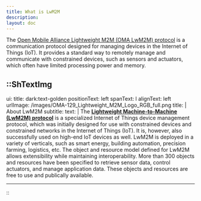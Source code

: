 ```yaml
---
title: What is LwM2M
description:
layout: doc
---
```





The [Open Mobile Alliance Lightweight M2M (OMA LwM2M) protocol](/lwm2m/applications-use-cases#lwm2m-messaging-procol) is a communication protocol designed for managing devices in the Internet of Things (IoT). It provides a standard way to remotely manage and communicate with constrained devices, such as sensors and actuators, which often have limited processing power and memory.

::ShTextImg
---
ui:
  title: dark:text-golden
positionText: left
spanText: l
alignText: left
urlImage: /images/OMA-129_Lightweight_M2M_Logo_RGB_full.png
title: |
  About LwM2M
subtitle: 
text: |
  The [**Lightweight Machine-to-Machine (LwM2M) protocol**](/lwm2m/applications-use-cases#lwm2m-messaging-procol) is a specialized Internet of Things device management protocol, which was initially designed for use with constrained devices and constrained networks in the Internet of Things (IoT). It is, however, also successfully used on high-end IoT devices as well. LwM2M is deployed in a variety of verticals, such as smart energy, building automation, precision farming, logistics, etc. The object and resource model defined for LwM2M allows extensibility while maintaining interoperability. More than 300 objects and resources have been specified to retrieve sensor data, control actuators, and manage application data. These objects and resources are free to use and publically available.

---
::

